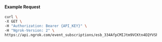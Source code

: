 <!-- Code generated for API Clients. DO NOT EDIT. -->

#### Example Request

```bash
curl \
-X GET \
-H "Authorization: Bearer {API_KEY}" \
-H "Ngrok-Version: 2" \
https://api.ngrok.com/event_subscriptions/esb_334AfpCMIJtm9VCKtn4EQYVSh65/sources/ip_policy_updated.v0
```
